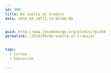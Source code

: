 ```yaml
---
id: 300
title: De vuelta al trabajo
date: 2010-09-20T21:14:02+00:00


guid: http://www.josedomingo.org/pledin/?p=300
permalink: /2010/09/de-vuelta-al-trabajo/

  
tags:
  - Cursos
  - Educación
  
---
```

